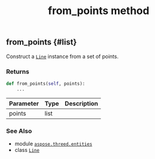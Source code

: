 ﻿---
title: from_points method
second_title: Aspose.3D for Python via .NET API References
description: 
type: docs
weight: 30
url: /aspose.threed.entities/line/from_points/
is_root: false
---

## from_points {#list}

Construct a [`Line`](/3d/python-net/aspose.threed.entities/line) instance from a set of points.


### Returns 





```python
def from_points(self, points):
    ...
```


| Parameter | Type | Description |
| :- | :- | :- |
| points | list |  |



### See Also
* module [`aspose.threed.entities`](../../)
* class [`Line`](/3d/python-net/aspose.threed.entities/line)

